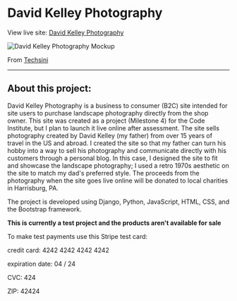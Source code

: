 # David Kelley Photography

View live site: [David Kelley Photography](https://david-kelley-photography.herokuapp.com/)

![David Kelley Photography Mockup](https://i.ibb.co/h1YLrSt/david-kelley-responsive.png)

From [Techsini](http://techsini.com/)

------

## About this project:

David Kelley Photography is a business to consumer (B2C) site intended for site users to purchase landscape photography directly from the shop owner. This site was created as a project (Milestone 4) for the Code Institute, but I plan to launch it live online after assessment. The site sells photography created by David Kelley (my father) from over 15 years of travel in the US and abroad. I created the site so that my father can turn his hobby into a way to sell his photography and communicate directly with his customers through a personal blog. In this case, I designed the site to fit and showcase the landscape photography; I used a retro 1970s aesthetic on the site to match my dad's preferred style. The proceeds from the photography when the site goes live online will be donated to local charities in Harrisburg, PA. 

The project is developed using Django, Python, JavaScript, HTML, CSS, and the Bootstrap framework.

**This is currently a test project and the products aren't available for sale**

To make test payments use this Stripe test card:

credit card: 4242 4242 4242 4242

expiration date: 04 / 24

CVC: 424

ZIP: 42424
